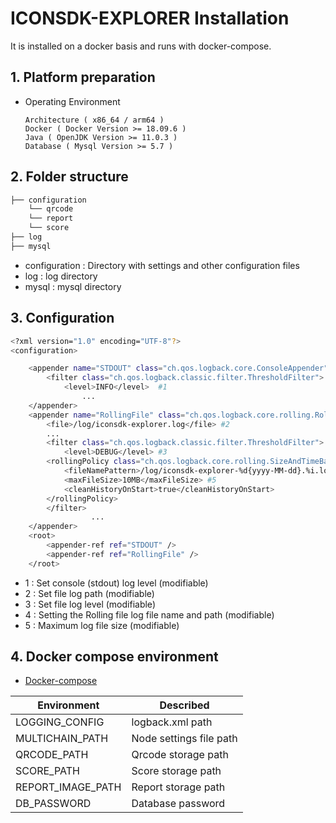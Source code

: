 # ICONSDK-EXPLORER Installation
It is installed on a docker basis and runs with docker-compose.
## 1. Platform preparation

* Operating Environment
    ```
    Architecture ( x86_64 / arm64 )
    Docker ( Docker Version >= 18.09.6 ) 
  Java ( OpenJDK Version >= 11.0.3 )
  Database ( Mysql Version >= 5.7 )
    ```

## 2. Folder structure
```bash
├── configuration
    └── qrcode
    └── report
    └── score
├── log
├── mysql
```
* configuration : Directory with settings and other configuration files 
* log : log directory
* mysql : mysql directory

## 3. Configuration
```bash
<?xml version="1.0" encoding="UTF-8"?>
<configuration>

    <appender name="STDOUT" class="ch.qos.logback.core.ConsoleAppender">
        <filter class="ch.qos.logback.classic.filter.ThresholdFilter">
            <level>INFO</level>  #1   
                ...
    </appender>
    <appender name="RollingFile" class="ch.qos.logback.core.rolling.RollingFileAppender">
        <file>/log/iconsdk-explorer.log</file> #2
        ...
        <filter class="ch.qos.logback.classic.filter.ThresholdFilter">
            <level>DEBUG</level> #3
        <rollingPolicy class="ch.qos.logback.core.rolling.SizeAndTimeBasedRollingPolicy">
            <fileNamePattern>/log/iconsdk-explorer-%d{yyyy-MM-dd}.%i.log</fileNamePattern> #4
            <maxFileSize>10MB</maxFileSize> #5
            <cleanHistoryOnStart>true</cleanHistoryOnStart>
        </rollingPolicy>
        </filter>
                  ...
    </appender>
    <root>
        <appender-ref ref="STDOUT" />
        <appender-ref ref="RollingFile" />
    </root>

```
* 1 : Set console (stdout) log level (modifiable)
* 2 : Set file log path (modifiable)
* 3 : Set file log level (modifiable)
* 4 : Setting the Rolling file log file name and path (modifiable)
* 5 : Maximum log file size (modifiable)

## 4. Docker compose environment
- [Docker-compose](dockercompose/docker-compose.yml)

|Environment| Described               |
|---|-------------------------|
|LOGGING_CONFIG| logback.xml path        |
|MULTICHAIN_PATH| Node settings file path |
|QRCODE_PATH| Qrcode storage path     |
|SCORE_PATH| Score storage path      |
|REPORT_IMAGE_PATH| Report storage path     |
|DB_PASSWORD| Database password       |
